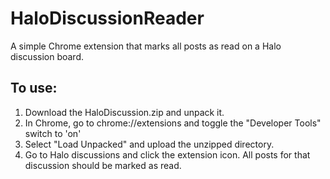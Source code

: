# HaloDiscussionReader
A simple Chrome extension that marks all posts as read on a Halo discussion board.

## To use:
1. Download the HaloDiscussion.zip and unpack it.
2. In Chrome, go to chrome://extensions and toggle the "Developer Tools" switch to 'on'
3. Select "Load Unpacked" and upload the unzipped directory.
4. Go to Halo discussions and click the extension icon. All posts for that discussion should be marked as read.
